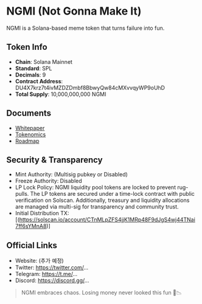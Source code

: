 # NGMI (Not Gonna Make It)

NGMI is a Solana-based meme token that turns failure into fun.

## Token Info
- **Chain**: Solana Mainnet
- **Standard**: SPL
- **Decimals**: 9
- **Contract Address**: DU4X7krz7t4ivMZDZDmbf8BbwyQw84cMXvvqyWP9oUhD
- **Total Supply**: 10,000,000,000 NGMI

## Documents
- [Whitepaper](./docs/WHITEPAPER.md)
- [Tokenomics](./docs/TOKENOMICS.md)
- [Roadmap](./docs/ROADMAP.md)

## Security & Transparency
- Mint Authority: (Multisig pubkey or Disabled)
- Freeze Authority: Disabled
- LP Lock Policy: NGMI liquidity pool tokens are locked to prevent rug-pulls. 
The LP tokens are secured under a time-lock contract with public verification on Solscan. 
Additionally, treasury and liquidity allocations are managed via multi-sig for transparency and community trust.
- Initial Distribution TX: [(https://solscan.io/account/CTnMLpZFS4jjK1MRp48F9dJgS4wj44TNai7ff6sYMnA8)]

## Official Links
- Website: (추가 예정)
- Twitter: https://twitter.com/...
- Telegram: https://t.me/...
- Discord: https://discord.gg/...

> NGMI embraces chaos. Losing money never looked this fun 🤡📉
